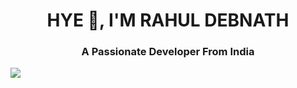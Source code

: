 <h1 align="center">HYE 👻, I'M RAHUL DEBNATH</h1>
<h3 align="center">A Passionate Developer From India</h3>
<img align="centre" src="https://media.tenor.com/rePDfDWO3XoAAAAd/hacking.gif">
